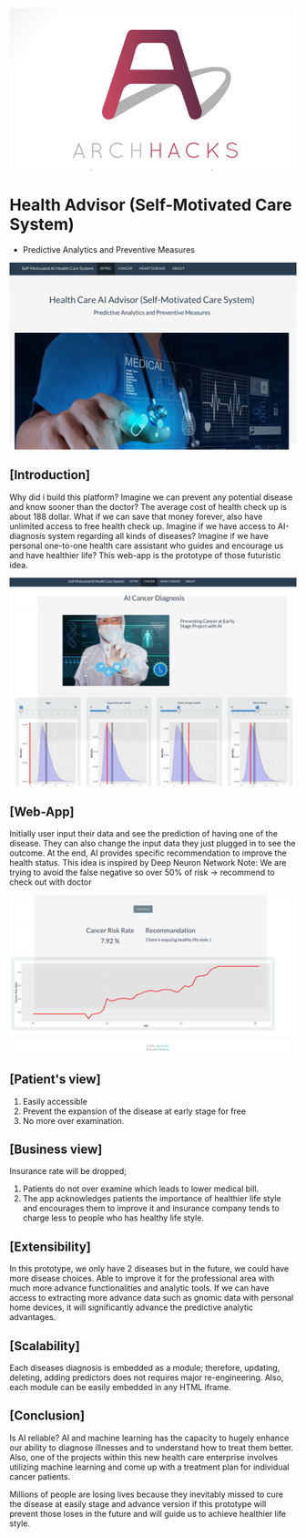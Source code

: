 
![ArchHacks Logo](logo.png)

# Health Advisor (Self-Motivated Care System) 
- Predictive Analytics and Preventive Measures 


![intro](intro.png)

## [Introduction]

Why did i build this platform?
Imagine we can prevent any potential disease and know sooner than the doctor?
The average cost of health check up is about 188 dollar. What if we can save that money forever, also have unlimited access to free health check up.
Imagine if we have access to AI-diagnosis system regarding all kinds of diseases?
Imagine if we have personal one-to-one health care assistant who guides and encourage us and have healthier life?
This web-app is the prototype of those futuristic idea.

![input](input.png)
## [Web-App]
Initially user input their data and see the prediction of having one of the disease.
They can also change the input data they just plugged in to see the outcome.
At the end, AI provides specific recommendation to improve the health status.
This idea is inspired by Deep Neuron Network
Note: We are trying to avoid the false negative so over 50% of risk -> recommend to check out with doctor 

![result](result.png)
## [Patient's view]
1. Easily accessible 
2. Prevent the expansion of the disease at early stage for free
3. No more over examination.


## [Business view]
Insurance rate will be dropped; 
1. Patients do not over examine which leads to lower medical bill.
2. The app acknowledges patients the importance of healthier life style and encourages them to improve it and insurance company tends to charge less to people who has healthy life style.


## [Extensibility]
In this prototype, we only have 2 diseases but in the future, we could have more disease choices.
Able to improve it for the professional area with much more advance functionalities and analytic tools.
If we can have access to extracting more advance data such as gnomic data with personal home devices, it will significantly advance the predictive analytic advantages.


## [Scalability]
Each diseases diagnosis is embedded as a module; therefore, updating, deleting, adding predictors does not requires major re-engineering.
Also, each module can be easily embedded in any HTML iframe.


## [Conclusion]
Is AI reliable? 
AI and machine learning has the capacity to hugely enhance our ability to diagnose illnesses and to understand how to treat them better.
Also, one of the projects within this new health care enterprise involves utilizing machine learning and come up with a treatment plan for individual cancer patients.

Millions of people are losing lives because they inevitably missed to cure the disease at easily stage and advance version if this prototype will prevent those loses in the future and will guide us to achieve healthier life style.

